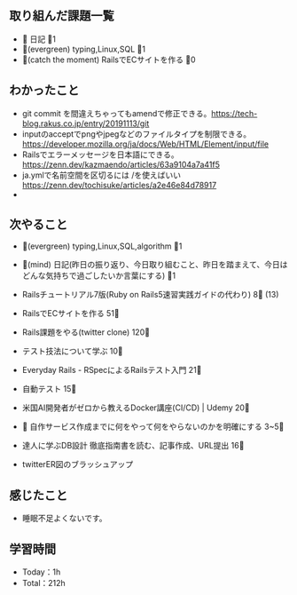 
## 取り組んだ課題一覧

- :memo: 日記 :tomato:1
- :deciduous_tree:(evergreen) typing,Linux,SQL :tomato:1
- :stars:(catch the moment) RailsでECサイトを作る :tomato:0

## わかったこと

- git commit を間違えちゃってもamendで修正できる。<https://tech-blog.rakus.co.jp/entry/20191113/git>
- inputのacceptでpngやjpegなどのファイルタイプを制限できる。<https://developer.mozilla.org/ja/docs/Web/HTML/Element/input/file>
- Railsでエラーメッセージを日本語にできる。<https://zenn.dev/kazmaendo/articles/63a9104a7a41f5>
- ja.ymlで名前空間を区切るには /を使えばいい<https://zenn.dev/tochisuke/articles/a2e46e84d78917>
-

## 次やること

- :deciduous_tree:(evergreen) typing,Linux,SQL,algorithm :tomato:1
- :memo:(mind) 日記(昨日の振り返り、今日取り組むこと、昨日を踏まえて、今日はどんな気持ちで過ごしたいか言葉にする) :tomato:1

- Railsチュートリアル7版(Ruby on Rails5速習実践ガイドの代わり) 8:tomato: (13)
- RailsでECサイトを作る 51:tomato:
- Rails課題をやる(twitter clone) 120:tomato:
- テスト技法について学ぶ 10:tomato:
- Everyday Rails - RSpecによるRailsテスト入門 21:tomato:
- 自動テスト 15:tomato:
- 米国AI開発者がゼロから教えるDocker講座(CI/CD) | Udemy 20:tomato:
- :compass: 自作サービス作成までに何をやって何をやらないのかを明確にする 3~5:tomato:

- 達人に学ぶDB設計 徹底指南書を読む、記事作成、URL提出 16:tomato:
- twitterER図のブラッシュアップ

## 感じたこと

- 睡眠不足よくないです。

## 学習時間

- Today：1h
- Total：212h
